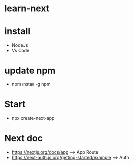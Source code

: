 ﻿# learn-next

# install
  - NodeJs
  - Vs Code

# update npm
  - npm install -g npm

# Start
  - npx create-next-app

# Next doc
  - https://nextjs.org/docs/app  ==> App Route
  - https://next-auth.js.org/getting-started/example  ==> Auth

